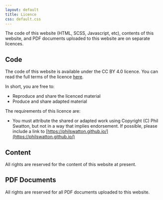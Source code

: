 ```yaml
---
layout: default
title: Licence
css: default.css
---
```


The code of this website (HTML, SCSS, Javascript, etc), contents of this website, and PDF documents uploaded to this website are on separate licences.

## Code

The code of this website is available under the CC BY 4.0 licence. You can read the full terms of the licence [here](https://creativecommons.org/licenses/by/4.0/legalcode).

In short, you are free to:

- Reproduce and share the licenced material
- Produce and share adapted material

The requirements of this licence are:

- You must attribute the shared or adapted work using Copyright (C) Phil Swatton, but not in a way that implies endorsement. If possible, please include a link to [https://philswatton.github.io/](https://philswatton.github.io/)

## Content

All rights are reserved for the content of this website at present.

## PDF Documents

All rights are reserved for all PDF documents uploaded to this website.